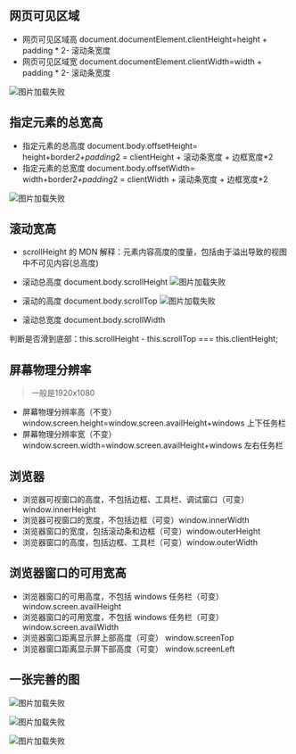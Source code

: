 ## 网页可见区域

- 网页可见区域高 
document.documentElement.clientHeight=height + padding \* 2- 滚动条宽度
- 网页可见区域宽 
document.documentElement.clientWidth=width + padding \* 2- 滚动条宽度

![图片加载失败](./img/clientHeight.png)

## 指定元素的总宽高

- 指定元素的总高度 
document.body.offsetHeight= height+border*2+padding*2 = clientHeight + 滚动条宽度 + 边框宽度\*2
- 指定元素的总宽度 
document.body.offsetWidth= width+border*2+padding*2 = clientWidth + 滚动条宽度 + 边框宽度\*2

![图片加载失败](./img/offsetHeight.png)

## 滚动宽高

- scrollHeight 的 MDN 解释：元素内容高度的度量，包括由于溢出导致的视图中不可见内容(总高度)
- 滚动总高度 document.body.scrollHeight
![图片加载失败](./img/scrollHeight.png)

- 滚动的高度 document.body.scrollTop
![图片加载失败](./img/scrollTop.png)

- 滚动总宽度 document.body.scrollWidth

判断是否滑到底部：this.scrollHeight - this.scrollTop === this.clientHeight;




## 屏幕物理分辨率
>一般是1920x1080

- 屏幕物理分辨率高（不变）window.screen.height=window.screen.availHeight+windows 上下任务栏
- 屏幕物理分辨率宽（不变）window.screen.width=window.screen.availHeight+windows 左右任务栏

## 浏览器

- 浏览器可视窗口的高度，不包括边框、工具栏、调试窗口（可变）window.innerHeight
- 浏览器可视窗口的宽度，不包括边框（可变）window.innerWidth
- 浏览器窗口的宽度，包括滚动条和边框（可变）window.outerHeight
- 浏览器窗口的高度，包括边框、工具栏（可变）window.outerWidth

## 浏览器窗口的可用宽高

- 浏览器窗口的可用高度，不包括 windows 任务栏（可变）window.screen.availHeight
- 浏览器窗口的可用宽度，不包括 windows 任务栏（可变）window.screen.availWidth
- 浏览器窗口距离显示屏上部高度（可变） window.screenTop
- 浏览器窗口距离显示屏下部高度（可变） window.screenLeft



## 一张完善的图

![图片加载失败](./img/网页各种宽高2.gif)

![图片加载失败](./img/完善的宽高定位图.jpg)

![图片加载失败](./img/mouseEventXY.png)